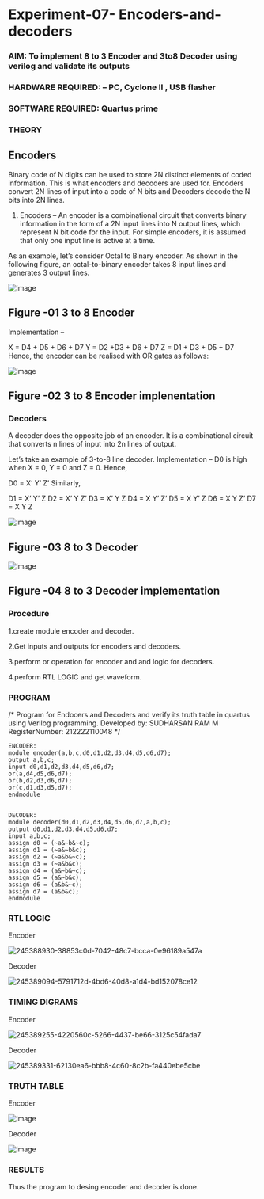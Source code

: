 # Experiment-07- Encoders-and-decoders 
### AIM: To implement 8 to 3 Encoder and  3to8 Decoder using verilog and validate its outputs
### HARDWARE REQUIRED:  – PC, Cyclone II , USB flasher
### SOFTWARE REQUIRED:   Quartus prime
### THEORY 

## Encoders
Binary code of N digits can be used to store 2N distinct elements of coded information. This is what encoders and decoders are used for. Encoders convert 2N lines of input into a code of N bits and Decoders decode the N bits into 2N lines.

1. Encoders –
An encoder is a combinational circuit that converts binary information in the form of a 2N input lines into N output lines, which represent N bit code for the input. For simple encoders, it is assumed that only one input line is active at a time.

As an example, let’s consider Octal to Binary encoder. As shown in the following figure, an octal-to-binary encoder takes 8 input lines and generates 3 output lines.

![image](https://user-images.githubusercontent.com/36288975/171543588-bc0746df-a173-4b35-989e-5fb7d385fe8a.png)
## Figure -01 3 to 8 Encoder 


Implementation –

X = D4 + D5 + D6 + D7
Y = D2 +D3 + D6 + D7
Z = D1 + D3 + D5 + D7 
Hence, the encoder can be realised with OR gates as follows:


![image](https://user-images.githubusercontent.com/36288975/171543740-68403b82-aa93-4c98-9343-f32b14885a2e.png)
## Figure -02 3 to 8 Encoder implenentation 

 ### Decoders 
A decoder does the opposite job of an encoder. It is a combinational circuit that converts n lines of input into 2n lines of output.

Let’s take an example of 3-to-8 line decoder.
Implementation –
D0 is high when X = 0, Y = 0 and Z = 0. Hence,

D0 = X’ Y’ Z’ 
Similarly,

D1 = X’ Y’ Z
D2 = X’ Y Z’
D3 = X’ Y Z
D4 = X Y’ Z’
D5 = X Y’ Z
D6 = X Y Z’
D7 = X Y Z 


![image](https://user-images.githubusercontent.com/36288975/171543978-ee2d0671-2846-40a1-8705-507fd6287a49.png)
## Figure -03 8 to 3 Decoder 



![image](https://user-images.githubusercontent.com/36288975/171543866-5a6eace6-8683-49d7-9c4f-a7cb30ec3035.png)
## Figure -04 8 to 3 Decoder implementation 

### Procedure

1.create module encoder and decoder.

2.Get inputs and outputs for encoders and decoders.

3.perform or operation for encoder and and logic for decoders.

4.perform RTL LOGIC and get waveform.

### PROGRAM 
/*
Program for Endocers and Decoders  and verify its truth table in quartus using Verilog programming.
Developed by: SUDHARSAN RAM M
RegisterNumber:  212222110048
*/

```
ENCODER:
module encoder(a,b,c,d0,d1,d2,d3,d4,d5,d6,d7);
output a,b,c;
input d0,d1,d2,d3,d4,d5,d6,d7;
or(a,d4,d5,d6,d7);
or(b,d2,d3,d6,d7);
or(c,d1,d3,d5,d7);
endmodule


DECODER:
module decoder(d0,d1,d2,d3,d4,d5,d6,d7,a,b,c);
output d0,d1,d2,d3,d4,d5,d6,d7;
input a,b,c;
assign d0 = (~a&~b&~c);
assign d1 = (~a&~b&c);
assign d2 = (~a&b&~c);
assign d3 = (~a&b&c);
assign d4 = (a&~b&~c);
assign d5 = (a&~b&c);
assign d6 = (a&b&~c);
assign d7 = (a&b&c);
endmodule

```




### RTL LOGIC  

Encoder

![245388930-38853c0d-7042-48c7-bcca-0e96189a547a](https://github.com/Sudharsanram/Experiment-08-Encoders-and-decoders-/assets/119393980/0505e2bc-6aa2-4089-8fb1-5ce51951f26a)

Decoder

![245389094-5791712d-4bd6-40d8-a1d4-bd152078ce12](https://github.com/Sudharsanram/Experiment-08-Encoders-and-decoders-/assets/119393980/1311b817-7dd7-4db4-ab38-626a7c50826b)




### TIMING DIGRAMS  

Encoder

![245389255-4220560c-5266-4437-be66-3125c54fada7](https://github.com/Sudharsanram/Experiment-08-Encoders-and-decoders-/assets/119393980/c15a5f84-b485-4ac4-bef8-bf2dfe24a51e)

Decoder

![245389331-62130ea6-bbb8-4c60-8c2b-fa440ebe5cbe](https://github.com/Sudharsanram/Experiment-08-Encoders-and-decoders-/assets/119393980/407c8ad2-8534-4c7e-9a20-587c099696e0)





### TRUTH TABLE 

Encoder

![image](https://github.com/Sudharsanram/Experiment-08-Encoders-and-decoders-/assets/119393980/bd5be4c2-7afa-4ba9-8606-05514c0ba5b2)


Decoder

![image](https://github.com/Sudharsanram/Experiment-08-Encoders-and-decoders-/assets/119393980/786d0a22-1175-46fd-9496-c0a411d970bc)



### RESULTS 

Thus the program to desing encoder and decoder is done.
